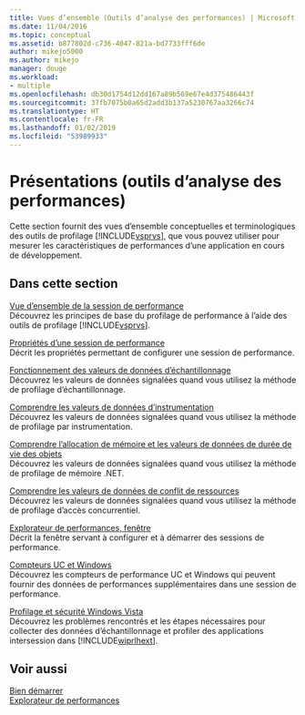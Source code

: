 ```yaml
---
title: Vues d’ensemble (Outils d’analyse des performances) | Microsoft Docs
ms.date: 11/04/2016
ms.topic: conceptual
ms.assetid: b877802d-c736-4047-821a-bd7733fff6de
author: mikejo5000
ms.author: mikejo
manager: douge
ms.workload:
- multiple
ms.openlocfilehash: db30d1754d12dd167a89b569e67e4d375486443f
ms.sourcegitcommit: 37fb7075b0a65d2add3b137a5230767aa3266c74
ms.translationtype: HT
ms.contentlocale: fr-FR
ms.lasthandoff: 01/02/2019
ms.locfileid: "53989933"
---
```

# <a name="overviews-performance-tools"></a>Présentations (outils d’analyse des performances)
Cette section fournit des vues d’ensemble conceptuelles et terminologiques des outils de profilage [!INCLUDE[vsprvs](../code-quality/includes/vsprvs_md.md)], que vous pouvez utiliser pour mesurer les caractéristiques de performances d’une application en cours de développement.  
  
## <a name="in-this-section"></a>Dans cette section  
 [Vue d’ensemble de la session de performance](../profiling/performance-session-overview.md)  
 Découvrez les principes de base du profilage de performance à l’aide des outils de profilage [!INCLUDE[vsprvs](../code-quality/includes/vsprvs_md.md)].  
  
 [Propriétés d’une session de performance](../profiling/performance-session-properties.md)  
 Décrit les propriétés permettant de configurer une session de performance.  
  
 [Fonctionnement des valeurs de données d’échantillonnage](../profiling/understanding-sampling-data-values.md)  
 Découvrez les valeurs de données signalées quand vous utilisez la méthode de profilage d’échantillonnage.  
  
 [Comprendre les valeurs de données d’instrumentation](../profiling/understanding-instrumentation-data-values.md)  
 Découvrez les valeurs de données signalées quand vous utilisez la méthode de profilage par instrumentation.  
  
 [Comprendre l’allocation de mémoire et les valeurs de données de durée de vie des objets](../profiling/understanding-memory-allocation-and-object-lifetime-data-values.md)  
 Découvrez les valeurs de données signalées quand vous utilisez la méthode de profilage de mémoire .NET.  
  
 [Comprendre les valeurs de données de conflit de ressources](../profiling/understanding-resource-contention-data-values.md)  
 Découvrez les valeurs de données signalées quand vous utilisez la méthode de profilage d’accès concurrentiel.  
  
 [Explorateur de performances, fenêtre](../profiling/performance-explorer-window.md)  
 Décrit la fenêtre servant à configurer et à démarrer des sessions de performance.  
  
 [Compteurs UC et Windows](../profiling/cpu-and-windows-counters.md)  
 Découvrez les compteurs de performance UC et Windows qui peuvent fournir des données de performances supplémentaires dans une session de performance.  
  
 [Profilage et sécurité Windows Vista](../profiling/profiling-and-windows-vista-security.md)  
 Découvrez les problèmes rencontrés et les étapes nécessaires pour collecter des données d’échantillonnage et profiler des applications intersession dans [!INCLUDE[wiprlhext](../debugger/includes/wiprlhext_md.md)].  
  
## <a name="see-also"></a>Voir aussi  
 [Bien démarrer](../profiling/getting-started-with-performance-tools.md)   
 [Explorateur de performances](../profiling/performance-explorer.md)